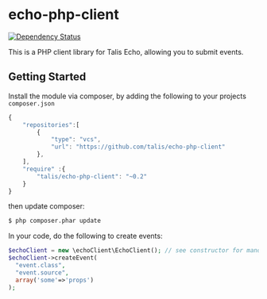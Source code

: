 echo-php-client
===============

[![Dependency Status](https://dependencyci.com/github/talis/echo-php-client/badge)](https://dependencyci.com/github/talis/echo-php-client)

This is a PHP client library for Talis Echo, allowing you to submit events.

## Getting Started

Install the module via composer, by adding the following to your projects ``composer.json``

```javascript
{
    "repositories":[
        {
            "type": "vcs",
            "url": "https://github.com/talis/echo-php-client"
        },
    ],
    "require" :{
        "talis/echo-php-client": "~0.2"
    }
}
```
then update composer:

```bash
$ php composer.phar update
```

In your code, do the following to create events:

```php
$echoClient = new \echoClient\EchoClient(); // see constructor for mandatory constants
$echoClient->createEvent(
  "event.class", 
  "event.source", 
  array('some'=>'props')
);
```
